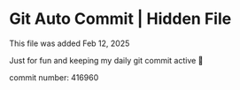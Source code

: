 # Git Auto Commit | Hidden File

This file was added Feb 12, 2025

Just for fun and keeping my daily git commit active 🤪

commit number: 416960
